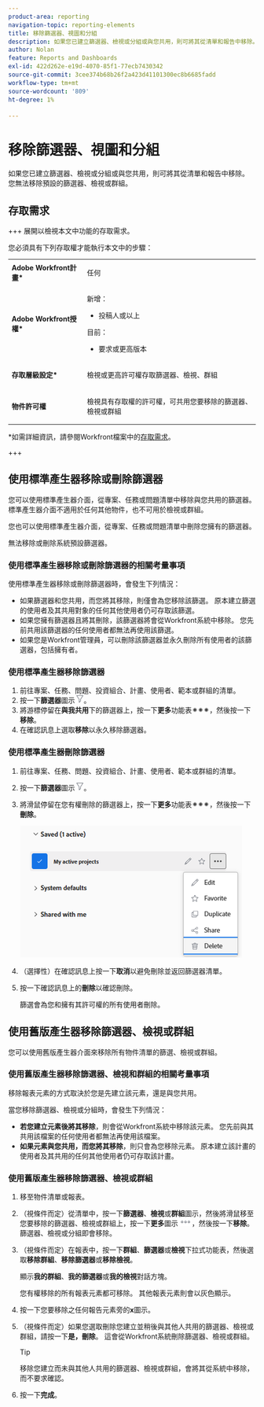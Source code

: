 ```yaml
---
product-area: reporting
navigation-topic: reporting-elements
title: 移除篩選器、視圖和分組
description: 如果您已建立篩選器、檢視或分組或與您共用，則可將其從清單和報告中移除。 您無法移除預設的篩選器、檢視或群組。
author: Nolan
feature: Reports and Dashboards
exl-id: 422d262e-e19d-4070-85f1-77ecb7430342
source-git-commit: 3cee374b68b26f2a423d41101300ec8b6685fadd
workflow-type: tm+mt
source-wordcount: '809'
ht-degree: 1%

---
```


# 移除篩選器、視圖和分組

<!-- Audited: 11/2024 -->

如果您已建立篩選器、檢視或分組或與您共用，則可將其從清單和報告中移除。 您無法移除預設的篩選器、檢視或群組。

## 存取需求

+++ 展開以檢視本文中功能的存取需求。

您必須具有下列存取權才能執行本文中的步驟：

<table style="table-layout:auto"> 
 <col> 
 </col> 
 <col> 
 </col> 
 <tbody> 
  <tr> 
   <td role="rowheader"><strong>Adobe Workfront計畫*</strong></td> 
   <td> <p>任何 </p> </td> 
  </tr> 
  <tr> 
   <td role="rowheader"><strong>Adobe Workfront授權*</strong></td> 
   <td> 
      <p>新增：</p>
         <ul>
         <li><p>投稿人或以上</p></li>
         </ul>
      <p>目前：</p>
         <ul>
         <li><p>要求或更高版本</p></li>
         </ul>
   </td>
  </tr> 
  <tr> 
   <td role="rowheader"><strong>存取層級設定*</strong></td> 
   <td><p>檢視或更高許可權存取篩選器、檢視、群組</p></td> 
  </tr> 
  <tr> 
   <td role="rowheader"><strong>物件許可權</strong></td> 
   <td><p>檢視具有存取權的許可權，可共用您要移除的篩選器、檢視或群組</p>
   </td> 
  </tr> 
 </tbody> 
</table>

*如需詳細資訊，請參閱Workfront檔案中的[存取需求](/help/quicksilver/administration-and-setup/add-users/access-levels-and-object-permissions/access-level-requirements-in-documentation.md)。

+++

## 使用標準產生器移除或刪除篩選器

您可以使用標準產生器介面，從專案、任務或問題清單中移除與您共用的篩選器。 標準產生器介面不適用於任何其他物件，也不可用於檢視或群組。

您也可以使用標準產生器介面，從專案、任務或問題清單中刪除您擁有的篩選器。

無法移除或刪除系統預設篩選器。

### 使用標準產生器移除或刪除篩選器的相關考量事項

使用標準產生器移除或刪除篩選器時，會發生下列情況：

* 如果篩選器和您共用，而您將其移除，則僅會為您移除該篩選。 原本建立篩選的使用者及其共用對象的任何其他使用者仍可存取該篩選。
* 如果您擁有篩選器且將其刪除，該篩選器將會從Workfront系統中移除。 您先前共用該篩選器的任何使用者都無法再使用該篩選。
* 如果您是Workfront管理員，可以刪除該篩選器並永久刪除所有使用者的該篩選器，包括擁有者。

### 使用標準產生器移除篩選器

1. 前往專案、任務、問題、投資組合、計畫、使用者、範本或群組的清單。
1. 按一下&#x200B;**篩選器**&#x200B;圖示![篩選器圖示](assets/filter-nwepng.png)。
1. 將游標停留在&#x200B;**與我共用**&#x200B;下的篩選器上，按一下&#x200B;**更多**&#x200B;功能表![更多圖示](assets/more-icon-spectrum.png)，然後按一下&#x200B;**移除**。
1. 在確認訊息上選取&#x200B;**移除**&#x200B;以永久移除篩選器。

### 使用標準產生器刪除篩選器

1. 前往專案、任務、問題、投資組合、計畫、使用者、範本或群組的清單。
1. 按一下&#x200B;**篩選器**&#x200B;圖示![篩選器圖示](assets/filter-nwepng.png)。
1. 將滑鼠停留在您有權刪除的篩選器上，按一下&#x200B;**更多**&#x200B;功能表![更多圖示](assets/more-icon-spectrum.png)，然後按一下&#x200B;**刪除**。

   ![刪除篩選器](assets/new-filters-more-menu-options-with-delete.png)

1. （選擇性）在確認訊息上按一下&#x200B;**取消**&#x200B;以避免刪除並返回篩選器清單。
1. 按一下確認訊息上的&#x200B;**刪除**&#x200B;以確認刪除。

   篩選會為您和擁有其許可權的所有使用者刪除。

## 使用舊版產生器移除篩選器、檢視或群組

您可以使用舊版產生器介面來移除所有物件清單的篩選、檢視或群組。

### 使用舊版產生器移除篩選器、檢視和群組的相關考量事項

移除報表元素的方式取決於您是先建立該元素，還是與您共用。

當您移除篩選器、檢視或分組時，會發生下列情況：

* **若您建立元素後將其移除**，則會從Workfront系統中移除該元素。 您先前與其共用該檔案的任何使用者都無法再使用該檔案。
* **如果元素與您共用，而您將其移除**，則只會為您移除元素。 原本建立該計畫的使用者及其共用的任何其他使用者仍可存取該計畫。

### 使用舊版產生器移除篩選器、檢視或群組

1. 移至物件清單或報表。
1. （視條件而定）從清單中，按一下&#x200B;**篩選器**、**檢視**&#x200B;或&#x200B;**群組**&#x200B;圖示，然後將滑鼠移至您要移除的篩選器、檢視或群組上，按一下&#x200B;**更多**&#x200B;圖示![](assets/more-icon.png)，然後按一下&#x200B;**移除**。 篩選器、檢視或分組即會移除。
1. （視條件而定）在報表中，按一下&#x200B;**群組**、**篩選器**&#x200B;或&#x200B;**檢視**&#x200B;下拉式功能表，然後選取&#x200B;**移除群組**、**移除篩選器**&#x200B;或&#x200B;**移除檢視**。

   顯示&#x200B;**我的群組**、**我的篩選器**&#x200B;或&#x200B;**我的檢視**&#x200B;對話方塊。

   您有權移除的所有報表元素都可移除。 其他報表元素則會以灰色顯示。

1. 按一下您要移除之任何報告元素旁的&#x200B;**x**&#x200B;圖示。
1. （視條件而定）如果您選取刪除您建立並稍後與其他人共用的篩選器、檢視或群組，請按一下&#x200B;**是，刪除**。 這會從Workfront系統刪除篩選器、檢視或群組。

   >[!TIP]
   >
   >移除您建立而未與其他人共用的篩選器、檢視或群組，會將其從系統中移除，而不要求確認。

1. 按一下&#x200B;**完成**。


